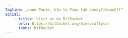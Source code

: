 ```yaml
---
Tagline: „Łooo Panie, kto tu Panu tak zmodyfikował?!”
Social:
    - titlez: Visit us on BitBucket
      urlz: https://bitbucket.org/minecraftplus
      iconz: bitbucket
---
```

